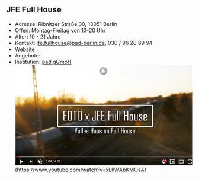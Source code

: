 ## JFE Full House
- Adresse:      Ribnitzer Straße 30, 13051 Berlin
- Offen:        Montag-Freitag von 13-20 Uhr
- Alter:        10 - 21 Jahre
- Kontakt:      jfe.fullhouse@pad-berlin.de, 030 / 96 20 89 94 
- [Website](https://www.pad-berlin.de/jugendarbeit-praevention-und-qualifikation/jfe-full-house)
- Angebote:     
- Institution:  [pad gGmbH](https://www.pad-berlin.de/)
![Volles Haus im Full House](../images/fullhouse.png)(https://www.youtube.com/watch?v=xLhWAbKMOsA)
